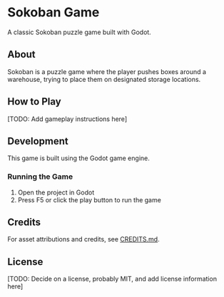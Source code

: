 # Sokoban Game

A classic Sokoban puzzle game built with Godot.

## About

Sokoban is a puzzle game where the player pushes boxes around a warehouse, trying to place them on designated storage locations.

## How to Play

[TODO: Add gameplay instructions here]

## Development

This game is built using the Godot game engine.

### Running the Game

1. Open the project in Godot
2. Press F5 or click the play button to run the game

## Credits

For asset attributions and credits, see [CREDITS.md](CREDITS.md).

## License

[TODO: Decide on a license, probably MIT, and add license information here]

